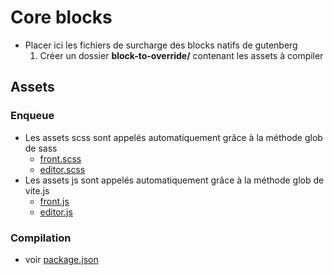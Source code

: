 # Core blocks

- Placer ici les fichiers de surcharge des blocks natifs de gutenberg
    1. Créer un dossier **block-to-override/** contenant les assets à compiler

## Assets

### Enqueue

- Les assets scss sont appelés automatiquement grâce à la méthode glob de sass
    - [front.scss](../../assets/scss/front.scss)
    - [editor.scss](../../assets/scss/editor.scss)
- Les assets js sont appelés automatiquement grâce à la méthode glob de vite.js
    - [front.js](../../assets/js/front.js)
    - [editor.js](../../assets/js/editor.js)

### Compilation

- voir [package.json](../../package.json)
